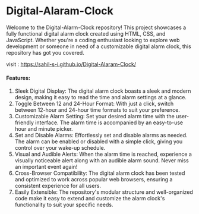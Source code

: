 # Digital-Alaram-Clock

Welcome to the Digital-Alarm-Clock repository! This project showcases a fully functional digital alarm clock created using HTML, CSS, and JavaScript. Whether you're a coding enthusiast looking to explore web development or someone in need of a customizable digital alarm clock, this repository has got you covered.

visit : https://sahil-s-i.github.io/Digital-Alaram-Clock/


#### Features:

1. Sleek Digital Display: The digital alarm clock boasts a sleek and modern design, making it easy to read the time and alarm settings at a glance.
2. Toggle Between 12 and 24-Hour Format: With just a click, switch between 12-hour and 24-hour time formats to suit your preference.
3. Customizable Alarm Setting: Set your desired alarm time with the user-friendly interface. The alarm time is accompanied by an easy-to-use hour and minute picker.
4. Set and Disable Alarms: Effortlessly set and disable alarms as needed. The alarm can be enabled or disabled with a simple click, giving you control over your wake-up schedule.
5. Visual and Audible Alerts: When the alarm time is reached, experience a visually noticeable alert along with an audible alarm sound. Never miss an important event again!
6. Cross-Browser Compatibility: The digital alarm clock has been tested and optimized to work across popular web browsers, ensuring a consistent experience for all users.
7. Easily Extensible: The repository's modular structure and well-organized code make it easy to extend and customize the alarm clock's functionality to suit your specific needs.